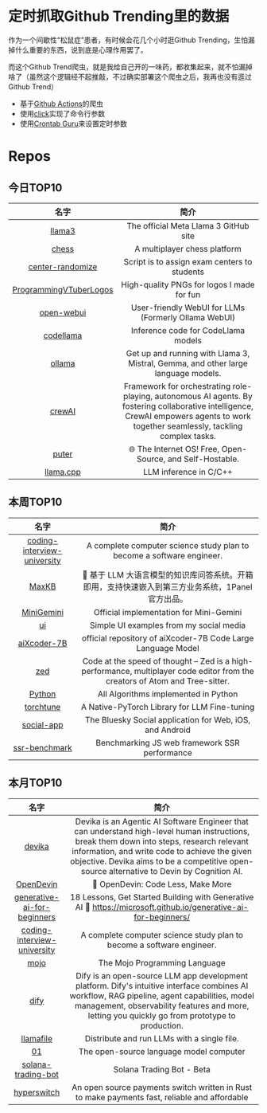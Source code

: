 # 定时抓取Github Trending里的数据

作为一个间歇性“松鼠症”患者，有时候会花几个小时逛Github Trending，生怕漏掉什么重要的东西，说到底是心理作用罢了。

而这个Github Trend爬虫，就是我给自己开的一味药，都收集起来，就不怕漏掉啥了（虽然这个逻辑经不起推敲，不过确实部署这个爬虫之后，我再也没有逛过Github Trend）

* 基于[Github Actions](https://docs.github.com/en/actions)的爬虫
* 使用[click](https://github.com/pallets/click)实现了命令行参数
* 使用[Crontab Guru](https://crontab.guru/)来设置定时参数

# Repos
## 今日TOP10 
<!-- START OF DAILY_TOP10_REPOS -->
| 名字 | 简介 |
| :----: | :----: |
| [llama3](https://github.com/meta-llama/llama3) | The official Meta Llama 3 GitHub site |
| [chess](https://github.com/code100x/chess) | A multiplayer chess platform |
| [center-randomize](https://github.com/moest-np/center-randomize) | Script is to assign exam centers to students |
| [ProgrammingVTuberLogos](https://github.com/Aikoyori/ProgrammingVTuberLogos) | High-quality PNGs for logos I made for fun |
| [open-webui](https://github.com/open-webui/open-webui) | User-friendly WebUI for LLMs (Formerly Ollama WebUI) |
| [codellama](https://github.com/meta-llama/codellama) | Inference code for CodeLlama models |
| [ollama](https://github.com/ollama/ollama) | Get up and running with Llama 3, Mistral, Gemma, and other large language models. |
| [crewAI](https://github.com/joaomdmoura/crewAI) | Framework for orchestrating role-playing, autonomous AI agents. By fostering collaborative intelligence, CrewAI empowers agents to work together seamlessly, tackling complex tasks. |
| [puter](https://github.com/HeyPuter/puter) | 🌐 The Internet OS! Free, Open-Source, and Self-Hostable. |
| [llama.cpp](https://github.com/ggerganov/llama.cpp) | LLM inference in C/C++ |
<!-- END OF DAILY_TOP10_REPOS -->

## 本周TOP10
<!-- START OF WEEKLY_TOP10_REPOS -->
| 名字 | 简介 |
| :----: | :----: |
| [coding-interview-university](https://github.com/jwasham/coding-interview-university) | A complete computer science study plan to become a software engineer. |
| [MaxKB](https://github.com/1Panel-dev/MaxKB) | 💬 基于 LLM 大语言模型的知识库问答系统。开箱即用，支持快速嵌入到第三方业务系统，1Panel 官方出品。 |
| [MiniGemini](https://github.com/dvlab-research/MiniGemini) | Official implementation for Mini-Gemini |
| [ui](https://github.com/atherosai/ui) | Simple UI examples from my social media |
| [aiXcoder-7B](https://github.com/aixcoder-plugin/aiXcoder-7B) | official repository of aiXcoder-7B Code Large Language Model |
| [zed](https://github.com/zed-industries/zed) | Code at the speed of thought – Zed is a high-performance, multiplayer code editor from the creators of Atom and Tree-sitter. |
| [Python](https://github.com/TheAlgorithms/Python) | All Algorithms implemented in Python |
| [torchtune](https://github.com/pytorch/torchtune) | A Native-PyTorch Library for LLM Fine-tuning |
| [social-app](https://github.com/bluesky-social/social-app) | The Bluesky Social application for Web, iOS, and Android |
| [ssr-benchmark](https://github.com/eknkc/ssr-benchmark) | Benchmarking JS web framework SSR performance |
<!-- END OF WEEKLY_TOP10_REPOS -->

## 本月TOP10
<!-- START OF MONTHLY_TOP10_REPOS -->
| 名字 | 简介 |
| :----: | :----: |
| [devika](https://github.com/stitionai/devika) | Devika is an Agentic AI Software Engineer that can understand high-level human instructions, break them down into steps, research relevant information, and write code to achieve the given objective. Devika aims to be a competitive open-source alternative to Devin by Cognition AI. |
| [OpenDevin](https://github.com/OpenDevin/OpenDevin) | 🐚 OpenDevin: Code Less, Make More |
| [generative-ai-for-beginners](https://github.com/microsoft/generative-ai-for-beginners) | 18 Lessons, Get Started Building with Generative AI 🔗 https://microsoft.github.io/generative-ai-for-beginners/ |
| [coding-interview-university](https://github.com/jwasham/coding-interview-university) | A complete computer science study plan to become a software engineer. |
| [mojo](https://github.com/modularml/mojo) | The Mojo Programming Language |
| [dify](https://github.com/langgenius/dify) | Dify is an open-source LLM app development platform. Dify's intuitive interface combines AI workflow, RAG pipeline, agent capabilities, model management, observability features and more, letting you quickly go from prototype to production. |
| [llamafile](https://github.com/Mozilla-Ocho/llamafile) | Distribute and run LLMs with a single file. |
| [01](https://github.com/OpenInterpreter/01) | The open-source language model computer |
| [solana-trading-bot](https://github.com/warp-id/solana-trading-bot) | Solana Trading Bot - Beta |
| [hyperswitch](https://github.com/juspay/hyperswitch) | An open source payments switch written in Rust to make payments fast, reliable and affordable |
<!-- END OF MONTHLY_TOP10_REPOS -->

